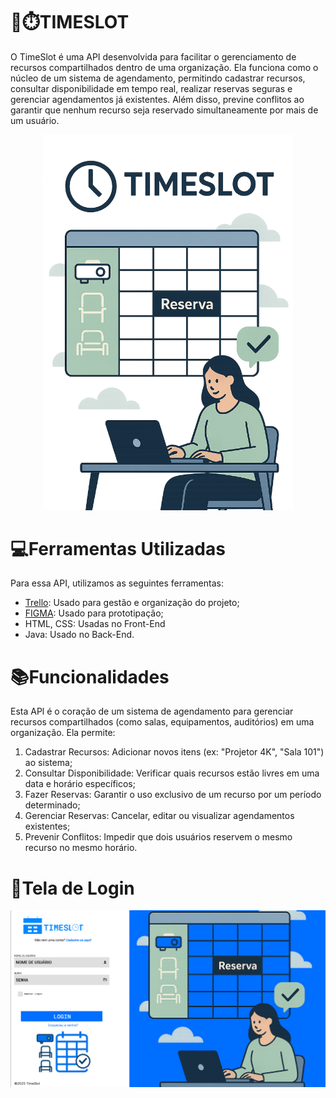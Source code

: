 # 📆⏱️TIMESLOT
O TimeSlot é uma API desenvolvida para facilitar o gerenciamento de recursos compartilhados dentro de uma organização.
Ela funciona como o núcleo de um sistema de agendamento, permitindo cadastrar recursos, consultar disponibilidade em tempo real, realizar reservas seguras e gerenciar agendamentos já existentes.
Além disso, previne conflitos ao garantir que nenhum recurso seja reservado simultaneamente por mais de um usuário. 

<p align="center">
<img src="https://github.com/GuilhermeADS13/API-AGENDAMENTO/blob/fe046d572b0f27b69a0d2ab6573d01eca77fb54f/TIMESLOT.png" alt= "logo do projeto" width="400">
</p>

# 💻Ferramentas Utilizadas
Para essa API, utilizamos as seguintes ferramentas:
- [Trello](https://trello.com/b/uuHnsnfA/api-agendamento): Usado para gestão e organização do projeto;
- [FIGMA](https://www.figma.com/design/nXpn7ePgYY5vHbfiZZ7SP5/TIMESLOT?node-id=0-1&p=f&t=MfXhmX5JMhzXBihN-0): Usado para prototipação;
- HTML, CSS: Usadas no Front-End
- Java: Usado no Back-End.

# 📚Funcionalidades
Esta APl é o coração de um sistema de agendamento para gerenciar recursos compartilhados (como salas, equipamentos, auditórios) em uma organização.
Ela permite:
1. Cadastrar Recursos: Adicionar novos itens (ex: "Projetor 4K", "Sala 101") ao sistema;
2. Consultar Disponibilidade: Verificar quais recursos estão livres em uma data e horário específicos;
3. Fazer Reservas: Garantir o uso exclusivo de um recurso por um período determinado;
4. Gerenciar Reservas: Cancelar, editar ou visualizar agendamentos existentes;
5. Prevenir Conflitos: Impedir que dois usuários reservem o mesmo recurso no mesmo horário.

# 🔹Tela de Login
<p align="center">
<img src="https://github.com/GuilhermeADS13/API-AGENDAMENTO/blob/b23e2106898e31deca4981dec79595b99877c259/TELADELOGIN.png" alt= "tela de login" width="800">
</p>

